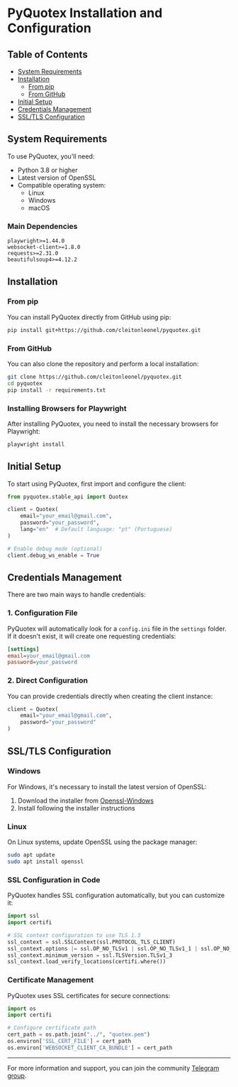 # PyQuotex Installation and Configuration

## Table of Contents
- [System Requirements](#system-requirements)
- [Installation](#installation)
  - [From pip](#from-pip)
  - [From GitHub](#from-github)
- [Initial Setup](#initial-setup)
- [Credentials Management](#credentials-management)
- [SSL/TLS Configuration](#ssltls-configuration)

## System Requirements

To use PyQuotex, you'll need:

- Python 3.8 or higher
- Latest version of OpenSSL
- Compatible operating system:
  - Linux
  - Windows
  - macOS

### Main Dependencies
```
playwright>=1.44.0
websocket-client>=1.8.0
requests>=2.31.0
beautifulsoup4>=4.12.2
```

## Installation

### From pip
You can install PyQuotex directly from GitHub using pip:

```bash
pip install git+https://github.com/cleitonleonel/pyquotex.git
```

### From GitHub
You can also clone the repository and perform a local installation:

```bash
git clone https://github.com/cleitonleonel/pyquotex.git
cd pyquotex
pip install -r requirements.txt
```

### Installing Browsers for Playwright
After installing PyQuotex, you need to install the necessary browsers for Playwright:

```bash
playwright install
```

## Initial Setup

To start using PyQuotex, first import and configure the client:

```python
from pyquotex.stable_api import Quotex

client = Quotex(
    email="your_email@gmail.com",
    password="your_password",
    lang="en"  # Default language: "pt" (Portuguese)
)

# Enable debug mode (optional)
client.debug_ws_enable = True
```

## Credentials Management

There are two main ways to handle credentials:

### 1. Configuration File
PyQuotex will automatically look for a `config.ini` file in the `settings` folder. If it doesn't exist, it will create one requesting credentials:

```ini
[settings]
email=your_email@gmail.com
password=your_password
```

### 2. Direct Configuration
You can provide credentials directly when creating the client instance:

```python
client = Quotex(
    email="your_email@gmail.com",
    password="your_password"
)
```

## SSL/TLS Configuration

### Windows
For Windows, it's necessary to install the latest version of OpenSSL:
1. Download the installer from [Openssl-Windows](https://slproweb.com/products/Win32OpenSSL.html)
2. Install following the installer instructions

### Linux
On Linux systems, update OpenSSL using the package manager:

```bash
sudo apt update
sudo apt install openssl
```

### SSL Configuration in Code
PyQuotex handles SSL configuration automatically, but you can customize it:

```python
import ssl
import certifi

# SSL context configuration to use TLS 1.3
ssl_context = ssl.SSLContext(ssl.PROTOCOL_TLS_CLIENT)
ssl_context.options |= ssl.OP_NO_TLSv1 | ssl.OP_NO_TLSv1_1 | ssl.OP_NO_TLSv1_2
ssl_context.minimum_version = ssl.TLSVersion.TLSv1_3
ssl_context.load_verify_locations(certifi.where())
```

### Certificate Management
PyQuotex uses SSL certificates for secure connections:

```python
import os
import certifi

# Configure certificate path
cert_path = os.path.join("../", "quotex.pem")
os.environ['SSL_CERT_FILE'] = cert_path
os.environ['WEBSOCKET_CLIENT_CA_BUNDLE'] = cert_path
```

---

For more information and support, you can join the community [Telegram group](https://t.me/+Uzcmc-NZvN4xNTQx).